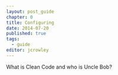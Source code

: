 ```yaml
---
layout: post_guide
chapter: 0
title: Configuring
date: 2014-07-20
published: true
tags:
  - guide
editor: jcrowley
---
```


What is Clean Code and who is Uncle Bob?

